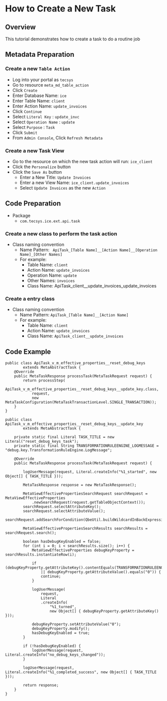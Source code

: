 # How to Create a New Task

## Overview

This tutorial demonstrates how to create a task to do a routine job

## Metadata Preparation

### Create a new ``` Table Action ```
  - Log into your portal as ``` tecsys ```
  - Go to resource ``` meta_md_table_action ```
  - Click ``` Create ```
  - Enter Database Name: ``` ice ```
  - Enter Table Name: ``` client ```
  - Enter Action Name: ``` update_invoices ```
  - Click ``` Continue ```
  - Select ``` Literal Key ``` : ``` update_invc ```
  - Select ``` Operation Name ``` : ``` update ```
  - Select ``` Purpose ``` : ``` Task ```
  - Click ``` Submit ```
  - From ``` Admin Console ```, Click ``` Refresh Metadata ```

### Create a new Task View
  - Go to the resource on which the new task action will run: ``` ice_client ```
  - Click the ``` Personalize ``` button
  - Click the ``` Save As ``` button
    - Enter a New Title: ``` Update Invoices ```
    - Enter a new View Name: ``` ice_client.update_invoices ```
    - Select ``` Update Invoices ``` as the new ``` Action ``` 

## Code Preparation
- Package 
    - ``` com.tecsys.ice.ext.api.task ```
### Create a new class to perform the task action
  - Class naming convention 
    - Name Pattern: ``` ApiTask_[Table Name]__[Action Name]__[Operation Name]_[Other Names]```
    - For example: 
      - Table Name: ``` client ```
      - Action Name: ``` update_invoices ```
      - Operation Name: ``` update ```
      - Other Names: ``` invoices ```
      - Class Name: ApiTask_client__update_invoices_update_invoices
### Create a entry class
  - Class naming convention 
    - Name Pattern: ``` ApiTask_[Table Name]__[Action Name] ```
    - For example: 
      - Table Name:  ``` client ```
      - Action Name:  ``` update_invoices ```
      - Class Name: ``` ApiTask_client__update_invoices ```

## Code Example
```
public class ApiTask_v_m_effective_properties__reset_debug_keys 
        extends MetaAbstractTask {
    @Override
    public MetaTaskResponse processTask(MetaTaskRequest request) {
        return processStep(
            ApiTask_v_m_effective_properties__reset_debug_keys__update_key.class,
            request,
            new MetaTaskConfiguration(MetaTaskTransactionLevel.SINGLE_TRANSACTION));
    }
}

public class ApiTask_v_m_effective_properties__reset_debug_keys__update_key 
        extends MetaAbstractTask {

    private static final Literal TASK_TITLE = new Literal("reset_debug_keys_task");
    private static final String TRANSFORMATIONRULEENGINE_LOGMESSAGE = "debug.key.TransformationRuleEngine.LogMessage";

    @Override
    public MetaTaskResponse processTask(MetaTaskRequest request) {

        logUserMessage(request, Literal.createInfo("%1_started", new Object[] { TASK_TITLE }));

        MetaTaskResponse response = new MetaTaskResponse();

        MetaViewEffectivePropertiesSearchRequest searchRequest = MetaViewEffectiveProperties
            .newSearchRequest(request.getTableObjectContext());
        searchRequest.selectAttributeKey();
        searchRequest.selectAttributeValue();
        searchRequest.addSearchForCondition(QbeUtil.buildWildcardInBackExpression("debug.key"));

        MetaViewEffectivePropertiesSearchResults searchResults = searchRequest.search();

        boolean hasDebugKeyEnabled = false;
        for (int i = 0; i < searchResults.size(); i++) {
            MetaViewEffectiveProperties debugKeyProperty = searchResults.instantiateRow(i);

            if (debugKeyProperty.getAttributeKey().contentEquals(TRANSFORMATIONRULEENGINE_LOGMESSAGE)
                || debugKeyProperty.getAttributeValue().equals("0")) {
                continue;
            }

            logUserMessage(
                request,
                Literal
                .createInfo(
                    "%1_turned",
                    new Object[] { debugKeyProperty.getAttributeKey() }));

            debugKeyProperty.setAttributeValue("0");
            debugKeyProperty.modify();
            hasDebugKeyEnabled = true;
        }

        if (!hasDebugKeyEnabled) {
            logUserMessage(request, Literal.createInfo("no_debug_keys_changed"));
        }

        logUserMessage(request, Literal.createInfo("%1_completed_success", new Object[] { TASK_TITLE }));

        return response;
    }
}
```